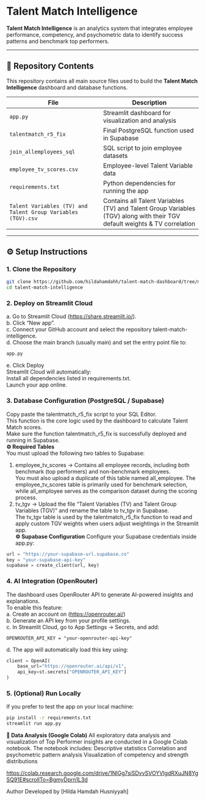 # Talent Match Intelligence

**Talent Match Intelligence** is an analytics system that integrates employee performance, competency, and psychometric data to identify success patterns and benchmark top performers.

---

## 📁 Repository Contents

This repository contains all main source files used to build the **Talent Match Intelligence** dashboard and database functions.

| File | Description |
|------|--------------|
| `app.py` | Streamlit dashboard for visualization and analysis |
| `talentmatch_r5_fix` | Final PostgreSQL function used in Supabase |
| `join_allemployees_sql` | SQL script to join employee datasets |
| `employee_tv_scores.csv` | Employee-level Talent Variable data |
| `requirements.txt` | Python dependencies for running the app |
| `Talent Variables (TV) and Talent Group Variables (TGV).csv` | Contains all Talent Variables (TV) and Talent Group Variables (TGV) along with their TGV default weights & TV correlation |

---

## ⚙️ Setup Instructions

### 1. Clone the Repository
```bash
git clone https://github.com/hildahamdahh/talent-match-dashboard/tree/main
cd talent-match-intelligence
```

### 2. Deploy on Streamlit Cloud
a. Go to Streamlit Cloud (https://share.streamlit.io/).    
b. Click “New app”.  
c. Connect your GitHub account and select the repository talent-match-intelligence.  
d. Choose the main branch (usually main) and set the entry point file to:
```bash
app.py
```
e. Click Deploy  
Streamlit Cloud will automatically:  
Install all dependencies listed in requirements.txt.  
Launch your app online.  

### 3. Database Configuration (PostgreSQL / Supabase)
Copy paste the talentmatch_r5_fix script to your SQL Editor.  
This function is the core logic used by the dashboard to calculate Talent Match scores.  
Make sure the function talentmatch_r5_fix is successfully deployed and running in Supabase.  
**⚙️ Required Tables**  
You must upload the following two tables to Supabase:  
1. employee_tv_scores → Contains all employee records, including both benchmark (top performers) and non-benchmark employees.  
You must also upload a duplicate of this table named all_employee. The employee_tv_scores table is primarily used for benchmark selection, while all_employee serves as the comparison dataset during the scoring process.  
2. tv_tgv → Upload the file “Talent Variables (TV) and Talent Group Variables (TGV)” and rename the table to tv_tgv in Supabase.  
The tv_tgv table is used by the talentmatch_r5_fix function to read and apply custom TGV weights when users adjust weightings in the Streamlit app.  
**⚙️ Supabase Configuration**
Configure your Supabase credentials inside app.py:  
```python
url = "https://your-supabase-url.supabase.co"
key = "your-supabase-api-key"
supabase = create_client(url, key)
``` 

### 4. AI Integration (OpenRouter)
The dashboard uses OpenRouter API to generate AI-powered insights and explanations.  
To enable this feature:  
a. Create an account on (https://openrouter.ai/)  
b. Generate an API key from your profile settings.  
c. In Streamlit Cloud, go to App Settings → Secrets, and add:  
```
OPENROUTER_API_KEY = "your-openrouter-api-key"
```
d. The app will automatically load this key using:
```python
client = OpenAI(
    base_url="https://openrouter.ai/api/v1",
    api_key=st.secrets["OPENROUTER_API_KEY"]
)
```

### 5. (Optional) Run Locally
If you prefer to test the app on your local machine:
```bash
pip install -r requirements.txt
streamlit run app.py
```

**📁 Data Analysis (Google Colab)**
All exploratory data analysis and visualization of Top Performer insights are conducted in a Google Colab notebook.
The notebook includes:
Descriptive statistics
Correlation and psychometric pattern analysis
Visualization of competency and strength distributions

https://colab.research.google.com/drive/1NIGg7siSDvvSVOYVIgdRXuJN8YgSQ91E#scrollTo=BgmyDprn1L3d

Author
Developed by [Hilda Hamdah Husniyyah]
